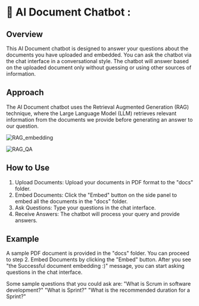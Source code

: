 # 🤖 AI Document Chatbot :

## Overview

This AI Document chatbot is designed to answer your questions about the documents you have uploaded and embedded. You can ask the chatbot via the chat interface in a conversational style. 
The chatbot will answer based on the uploaded document only without guessing or using other sources of information.

## Approach
The AI Document chatbot uses the Retrieval Augmented Generation (RAG) technique, where the Large Language Model (LLM) retrieves relevant information from the documents we provide before generating an answer to our question.

![RAG_embedding](https://github.com/user-attachments/assets/7a992df3-770d-4b90-b2aa-03c61c1293da)


![RAG_QA](https://github.com/user-attachments/assets/3d04a6b3-343e-43e9-b917-aa9fd5f6764f)

## How to Use

1. Upload Documents: Upload your documents in PDF format to the "docs" folder.
2. Embed Documents: Click the "Embed" button on the side panel to embed all the documents in the "docs" folder.
3. Ask Questions: Type your questions in the chat interface.
4. Receive Answers: The chatbot will process your query and provide answers.

## Example

A sample PDF document is provided in the "docs" folder. 
You can proceed to step 2. Embed Documents by clicking the "Embed" button.
After you see "the Successful document embedding :)" message, you can start asking questions in the chat interface.

Some sample questions that you could ask are:
"What is Scrum in software development?"
"What is Sprint?"
"What is the recommended duration for a Sprint?"
